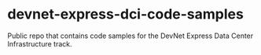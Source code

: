 # devnet-express-dci-code-samples
Public repo that contains code samples for the DevNet Express Data Center Infrastructure track.
